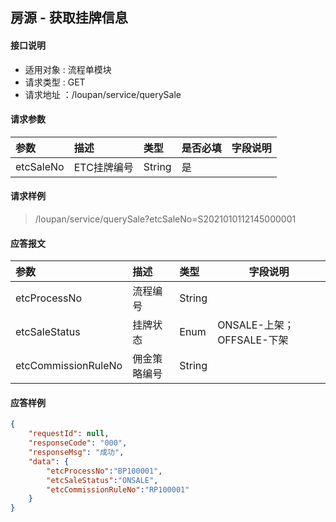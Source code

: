 ## 房源 - 获取挂牌信息

#### 接口说明
* 适用对象 : 流程单模块
* 请求类型 : GET
* 请求地址 ：/loupan/service/querySale

#### 请求参数
| 参数 | 描述 | 类型 | 是否必填 | 字段说明 |
|:----|:-----|:----|:-----|:----|
| etcSaleNo | ETC挂牌编号 | String | 是 |  |

#### 请求样例
> /loupan/service/querySale?etcSaleNo=S2021010112145000001

#### 应答报文
| 参数 | 描述 | 类型 | 字段说明 |
| :---- | :---- | :----- | ----- |
| etcProcessNo | 流程编号 | String |  |
| etcSaleStatus | 挂牌状态 | Enum | ONSALE-上架；OFFSALE-下架 |
| etcCommissionRuleNo | 佣金策略编号 | String |  |

#### 应答样例
```json
{
    "requestId": null,
    "responseCode": "000",
    "responseMsg": "成功",
    "data": {
        "etcProcessNo":"BP100001",
        "etcSaleStatus":"ONSALE",
        "etcCommissionRuleNo":"RP100001"
    }
}
```